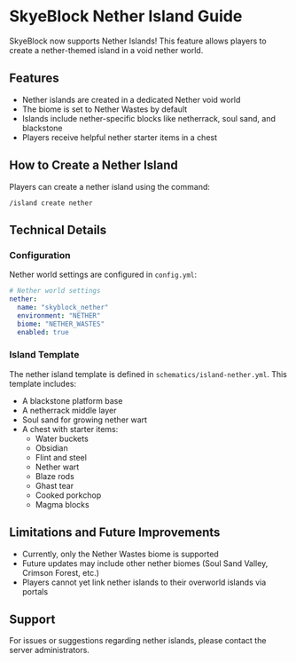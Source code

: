 # SkyeBlock Nether Island Guide

SkyeBlock now supports Nether Islands! This feature allows players to create a nether-themed island in a void nether world.

## Features

- Nether islands are created in a dedicated Nether void world
- The biome is set to Nether Wastes by default
- Islands include nether-specific blocks like netherrack, soul sand, and blackstone
- Players receive helpful nether starter items in a chest

## How to Create a Nether Island

Players can create a nether island using the command:
```
/island create nether
```

## Technical Details

### Configuration

Nether world settings are configured in `config.yml`:
```yaml
# Nether world settings
nether:
  name: "skyblock_nether"
  environment: "NETHER"
  biome: "NETHER_WASTES"
  enabled: true
```

### Island Template

The nether island template is defined in `schematics/island-nether.yml`. This template includes:

- A blackstone platform base
- A netherrack middle layer
- Soul sand for growing nether wart
- A chest with starter items:
  - Water buckets
  - Obsidian
  - Flint and steel
  - Nether wart
  - Blaze rods
  - Ghast tear
  - Cooked porkchop
  - Magma blocks

## Limitations and Future Improvements

- Currently, only the Nether Wastes biome is supported
- Future updates may include other nether biomes (Soul Sand Valley, Crimson Forest, etc.)
- Players cannot yet link nether islands to their overworld islands via portals

## Support

For issues or suggestions regarding nether islands, please contact the server administrators.
